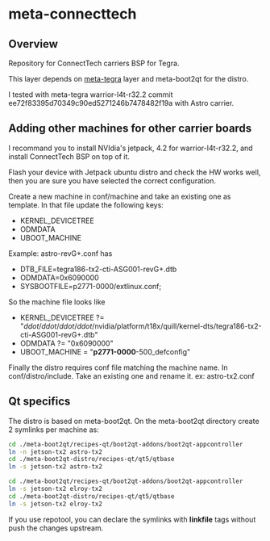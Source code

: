 # meta-connecttech
## Overview
Repository for ConnectTech carriers BSP for Tegra.

This layer depends on [meta-tegra](https://github.com/madisongh/meta-tegra) layer and meta-boot2qt for the distro. 

I tested with meta-tegra warrior-l4t-r32.2 commit ee72f83395d70349c90ed5271246b7478482f19a with Astro carrier. 

## Adding other machines for other carrier boards
I recommand you to install NVIdia's jetpack, 4.2 for warrior-l4t-r32.2, and install ConnectTech BSP on top of it.

Flash your device with Jetpack ubuntu distro and check the HW works well, then you are sure you have selected the correct configuration.

Create a new machine in conf/machine and take an existing one as template. In that file update the following keys:
* KERNEL_DEVICETREE
* ODMDATA
* UBOOT_MACHINE

Example:
astro-revG+.conf has
* DTB_FILE=tegra186-tx2-cti-ASG001-revG+.dtb
* ODMDATA=0x6090000
* SYSBOOTFILE=p2771-0000/extlinux.conf;

So the machine file looks like
* KERNEL_DEVICETREE ?= "_ddot_/_ddot_/_ddot_/_ddot_/nvidia/platform/t18x/quill/kernel-dts/tegra186-tx2-cti-ASG001-revG+.dtb"
* ODMDATA ?= "0x6090000"
* UBOOT_MACHINE = "**p2771-0000**-500_defconfig"

Finally the distro requires conf file matching the machine name. In conf/distro/include. Take an existing one and rename it. ex: astro-tx2.conf


## Qt specifics
The distro is based on meta-boot2qt. On the meta-boot2qt directory create 2 symlinks per machine as:
```bash
cd ./meta-boot2qt/recipes-qt/boot2qt-addons/boot2qt-appcontroller
ln -n jetson-tx2 astro-tx2 
cd ./meta-boot2qt-distro/recipes-qt/qt5/qtbase
ln -s jetson-tx2 astro-tx2
```

```bash
cd ./meta-boot2qt/recipes-qt/boot2qt-addons/boot2qt-appcontroller
ln -s jetson-tx2 elroy-tx2
cd ./meta-boot2qt-distro/recipes-qt/qt5/qtbase
ln -s jetson-tx2 elroy-tx2
```
If you use repotool, you can declare the symlinks with **linkfile** tags without push the changes upstream.
